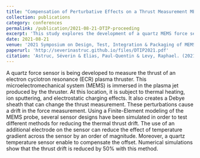 ```yaml
---
title: "Compensation of Perturbative Effects on a Thrust Measurement MEMS Probe for Electric Propulsion"
collection: publications
category: conferences
permalink: /publication/2021-08-21-DTIP-proceeding
excerpt: 'This study explores the development of a quartz MEMS force sensor for measuring thrust in ECR plasma thrusters. Finite-Element modeling evaluates methods to mitigate thrust drift caused by thermal heating, ion sputtering, and electrostatic effects.'
date: 2021-08-21
venue: '2021 Symposium on Design, Test, Integration & Packaging of MEMS and MOEMS (DTIP)'
paperurl: 'http://severinastruc.github.io/files/DTIP2021.pdf'
citation: 'Astruc, Séverin & Elias, Paul-Quentin & Levy, Raphael. (2021). Compensation of Perturbative Effects on a Thrust Measurement MEMS Probe for Electric Propulsion. '
---
```


A quartz force sensor is being developed to measure the thrust of an electron cyclotron resonance (ECR) plasma thruster. This microelectromechanical system (MEMS) is immersed in the plasma jet produced by the thruster. At this location, it is subject to thermal heating, ion sputtering, and electrostatic charging effects. It also creates a Debye sheath that can change the thrust measurement. These perturbations cause a drift in the force measurement. Using a Finite-Element modeling of the MEMS probe, several sensor designs have been simulated in order to test different methods for reducing the thermal thrust drift. The use of an additional electrode on the sensor can reduce the effect of temperature gradient across the sensor by an order of magnitude. Moreover, a quartz temperature sensor enable to compensate the offset. Numerical simulations show that the thrust drift is reduced by 50% with this method.
